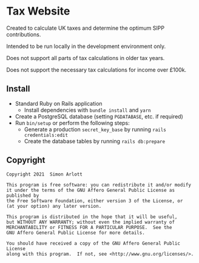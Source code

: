 # Tax Website

Created to calculate UK taxes and determine the optimum SIPP contributions.

Intended to be run locally in the development environment only.

Does not support all parts of tax calculations in older tax years.

Does not support the necessary tax calculations for income over £100k.

## Install

* Standard Ruby on Rails application
  * Install dependencies with `bundle install` and `yarn`
* Create a PostgreSQL database (setting `PGDATABASE`, etc. if required)
* Run `bin/setup` or perform the following steps:
  * Generate a production `secret_key_base` by running `rails credentials:edit`
  * Create the database tables by running `rails db:prepare`

## Copyright

    Copyright 2021  Simon Arlott

    This program is free software: you can redistribute it and/or modify
    it under the terms of the GNU Affero General Public License as published by
    the Free Software Foundation, either version 3 of the License, or
    (at your option) any later version.

    This program is distributed in the hope that it will be useful,
    but WITHOUT ANY WARRANTY; without even the implied warranty of
    MERCHANTABILITY or FITNESS FOR A PARTICULAR PURPOSE.  See the
    GNU Affero General Public License for more details.

    You should have received a copy of the GNU Affero General Public License
    along with this program.  If not, see <http://www.gnu.org/licenses/>.
